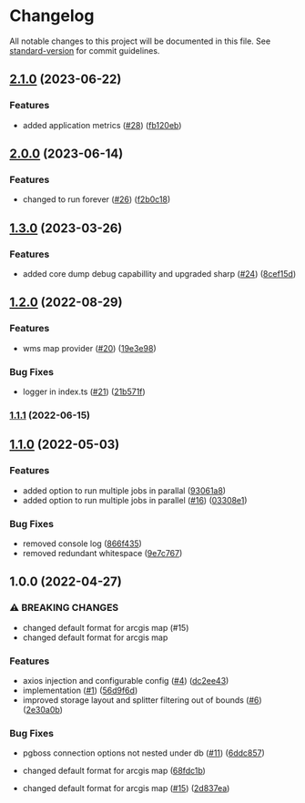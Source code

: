 # Changelog

All notable changes to this project will be documented in this file. See [standard-version](https://github.com/conventional-changelog/standard-version) for commit guidelines.

## [2.1.0](https://github.com/MapColonies/retiler/compare/v2.0.0...v2.1.0) (2023-06-22)


### Features

* added application metrics ([#28](https://github.com/MapColonies/retiler/issues/28)) ([fb120eb](https://github.com/MapColonies/retiler/commit/fb120eb22ed574e1dc1989ce306168b96a5b0b2d))

## [2.0.0](https://github.com/MapColonies/retiler/compare/v1.3.0...v2.0.0) (2023-06-14)


### Features

* changed to run forever ([#26](https://github.com/MapColonies/retiler/issues/26)) ([f2b0c18](https://github.com/MapColonies/retiler/commit/f2b0c181fd85cdeeacdfdd38ca91a0e9528bd657))

## [1.3.0](https://github.com/MapColonies/retiler/compare/v1.2.0...v1.3.0) (2023-03-26)


### Features

* added core dump debug capabillity and upgraded sharp ([#24](https://github.com/MapColonies/retiler/issues/24)) ([8cef15d](https://github.com/MapColonies/retiler/commit/8cef15d50a8527fed70ba4ce7004569bf5c7755f))

## [1.2.0](https://github.com/MapColonies/retiler/compare/v1.1.1...v1.2.0) (2022-08-29)


### Features

* wms map provider ([#20](https://github.com/MapColonies/retiler/issues/20)) ([19e3e98](https://github.com/MapColonies/retiler/commit/19e3e98cc1cb23df8c84f70c2b46fbbbb6e2a5e9))


### Bug Fixes

* logger in index.ts ([#21](https://github.com/MapColonies/retiler/issues/21)) ([21b571f](https://github.com/MapColonies/retiler/commit/21b571f295ed9e592c335901e42a4a5c7791c3ea))

### [1.1.1](https://github.com/MapColonies/retiler/compare/v1.1.0...v1.1.1) (2022-06-15)

## [1.1.0](https://github.com/MapColonies/retiler/compare/v1.0.0...v1.1.0) (2022-05-03)


### Features

* added option to run multiple jobs in parallal ([93061a8](https://github.com/MapColonies/retiler/commit/93061a88643eea04fde48b7aa31ed7e824957bb7))
* added option to run multiple jobs in parallel ([#16](https://github.com/MapColonies/retiler/issues/16)) ([03308e1](https://github.com/MapColonies/retiler/commit/03308e14f383b40dc51250ef22a208047c68722e))


### Bug Fixes

* removed console log ([866f435](https://github.com/MapColonies/retiler/commit/866f435eca8ed717b36b49159a8a9bbf9a0af11e))
* removed redundant whitespace ([9e7c767](https://github.com/MapColonies/retiler/commit/9e7c7674be8d840bc295439fcce8a648a27a096a))

## 1.0.0 (2022-04-27)


### ⚠ BREAKING CHANGES

* changed default format for arcgis map (#15)
* changed default format for arcgis map

### Features

* axios injection and configurable config ([#4](https://github.com/MapColonies/retiler/issues/4)) ([dc2ee43](https://github.com/MapColonies/retiler/commit/dc2ee43d315ab40dee2f8d69fab257d96b877153))
* implementation ([#1](https://github.com/MapColonies/retiler/issues/1)) ([56d9f6d](https://github.com/MapColonies/retiler/commit/56d9f6dd2a39580e85ba9ee82561036018302ad7))
* improved storage layout and splitter filtering out of bounds ([#6](https://github.com/MapColonies/retiler/issues/6)) ([2e30a0b](https://github.com/MapColonies/retiler/commit/2e30a0b8d999e49bc629e2e477760d6bb97acce2))


### Bug Fixes

* pgboss connection options not nested under db ([#11](https://github.com/MapColonies/retiler/issues/11)) ([6ddc857](https://github.com/MapColonies/retiler/commit/6ddc85760254a50c13d1e160c7fde7284e0fdbe6))


* changed default format for arcgis map ([68fdc1b](https://github.com/MapColonies/retiler/commit/68fdc1b0a7bbcf9e2b180b309437d021f5581a59))
* changed default format for arcgis map ([#15](https://github.com/MapColonies/retiler/issues/15)) ([2d837ea](https://github.com/MapColonies/retiler/commit/2d837eac1c738c083d84f154a416eaa5acc1020e))
